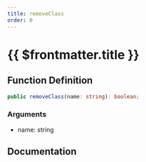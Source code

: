 ```yaml
---
title: removeClass
order: 0
---
```


# {{ $frontmatter.title }}

## Function Definition

```ts
public removeClass(name: string): boolean;
```

### Arguments

* name: string

## Documentation

<!--@include: ./parts/removeClass.md-->
